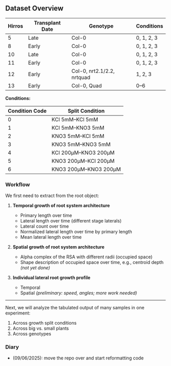 ## Dataset Overview

| Hirros | Transplant Date | Genotype                     | Conditions     |
|--------|-----------------|------------------------------|----------------|
| 5      | Late            | Col-0                        | 0, 1, 2, 3     |
| 8      | Early           | Col-0                        | 0, 1, 2, 3     |
| 10     | Late            | Col-0                        | 0, 1, 2, 3     |
| 11     | Early           | Col-0                        | 0, 1, 2, 3     |
| 12     | Early           | Col-0, nrt2.1/2.2, nrtquad   | 1, 2, 3        |
| 13     | Early           | Col-0, Quad                  | 0–6            |


**Conditions:**

| Condition Code | Split Condition             |
|----------------|-----------------------------|
| 0              | KCl 5mM–KCl 5mM             |
| 1              | KCl 5mM–KNO3 5mM            |
| 2              | KNO3 5mM–KCl 5mM            |
| 3              | KNO3 5mM–KNO3 5mM           |
| 4              | KCl 200µM–KNO3 200µM        |
| 5              | KNO3 200µM–KCl 200µM        |
| 6              | KNO3 200µM–KNO3 200µM       |


### Workflow

We first need to extract from the root object:

1. **Temporal growth of root system architecture**
   - Primary length over time
   - Lateral length over time (different stage laterals)
   - Lateral count over time
   - Normalized lateral length over time by primary length
   - Mean lateral length over time

2. **Spatial growth of root system architecture**
   - Alpha complex of the RSA with different radii (occupied space)
   - Shape description of occupied space over time, e.g., centroid depth *(not yet done)*

3. **Individual lateral root growth profile**
   - Temporal
   - Spatial *(preliminary: speed, angles; more work needed)*

---

Next, we will analyze the tabulated output of many samples in one experiment:

1. Across growth split conditions
2. Across big vs. small plants
3. Across genotypes

### Diary 

- (09/06/2025): move the repo over and start reformatting code